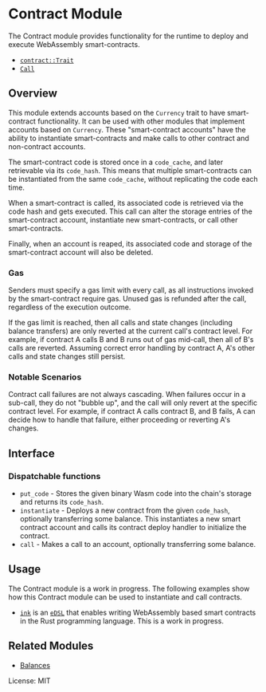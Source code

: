 # Contract Module

The Contract module provides functionality for the runtime to deploy and execute WebAssembly smart-contracts.

- [`contract::Trait`](https://docs.rs/pallet-contracts/latest/pallet_contracts/trait.Trait.html)
- [`Call`](https://docs.rs/pallet-contracts/latest/pallet_contracts/enum.Call.html)

## Overview

This module extends accounts based on the `Currency` trait to have smart-contract functionality. It can
be used with other modules that implement accounts based on `Currency`. These "smart-contract accounts"
have the ability to instantiate smart-contracts and make calls to other contract and non-contract accounts.

The smart-contract code is stored once in a `code_cache`, and later retrievable via its `code_hash`.
This means that multiple smart-contracts can be instantiated from the same `code_cache`, without replicating
the code each time.

When a smart-contract is called, its associated code is retrieved via the code hash and gets executed.
This call can alter the storage entries of the smart-contract account, instantiate new smart-contracts,
or call other smart-contracts.

Finally, when an account is reaped, its associated code and storage of the smart-contract account
will also be deleted.

### Gas

Senders must specify a gas limit with every call, as all instructions invoked by the smart-contract require gas.
Unused gas is refunded after the call, regardless of the execution outcome.

If the gas limit is reached, then all calls and state changes (including balance transfers) are only
reverted at the current call's contract level. For example, if contract A calls B and B runs out of gas mid-call,
then all of B's calls are reverted. Assuming correct error handling by contract A, A's other calls and state
changes still persist.

### Notable Scenarios

Contract call failures are not always cascading. When failures occur in a sub-call, they do not "bubble up",
and the call will only revert at the specific contract level. For example, if contract A calls contract B, and B
fails, A can decide how to handle that failure, either proceeding or reverting A's changes.

## Interface

### Dispatchable functions

* `put_code` - Stores the given binary Wasm code into the chain's storage and returns its `code_hash`.
* `instantiate` - Deploys a new contract from the given `code_hash`, optionally transferring some balance.
This instantiates a new smart contract account and calls its contract deploy handler to
initialize the contract.
* `call` - Makes a call to an account, optionally transferring some balance.

## Usage

The Contract module is a work in progress. The following examples show how this Contract module
can be used to instantiate and call contracts.

* [`ink`](https://github.com/paritytech/ink) is
an [`eDSL`](https://wiki.haskell.org/Embedded_domain_specific_language) that enables writing
WebAssembly based smart contracts in the Rust programming language. This is a work in progress.

## Related Modules

* [Balances](https://docs.rs/pallet-balances/latest/pallet_balances/)

License: MIT